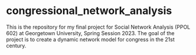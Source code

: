 # congressional_network_analysis
This is the repository for my final project for Social Network Analysis (PPOL 602) at Georgetown University, Spring Session 2023. The goal of the project is to create a dynamic network model for congress in the 21st century. 
